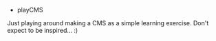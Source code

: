 * playCMS

Just playing around making a CMS as a simple learning exercise. Don't expect to be inspired... :)